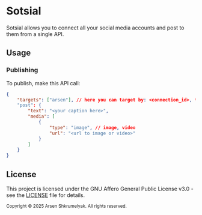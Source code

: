 # Sotsial

Sotsial allows you to connect all your social media accounts and post to them from a single API.

## Usage

### Publishing

To publish, make this API call:

```json
{
	"targets": ["arsen"], // here you can target by: <connection_id>, tag (what we're doing here), <platform>:<username>
	"post": {
		"text": "<your caption here>",
		"media": [
			{
				"type": "image", // image, video
				"url": "<url to image or video>"
			}
		]
	}
}
```

## License

This project is licensed under the GNU Affero General Public License v3.0 - see the [LICENSE](../LICENSE) file for details.

<sub>Copyright © 2025 Arsen Shkrumelyak. All rights reserved.</sub>

